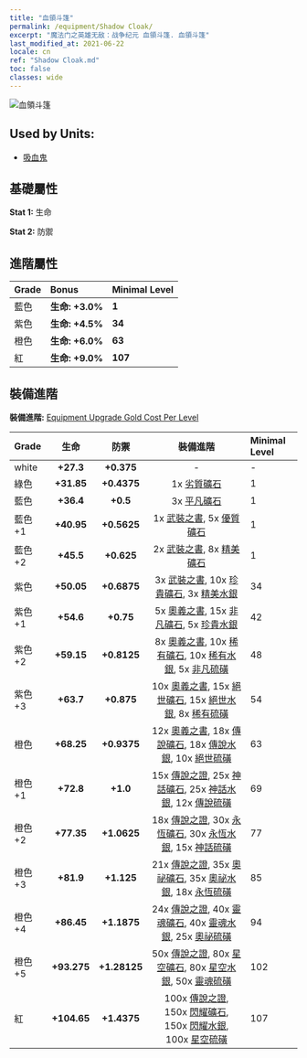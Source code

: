 ```yaml
---
title: "血領斗篷"
permalink: /equipment/Shadow Cloak/
excerpt: "魔法门之英雄无敌：战争纪元 血領斗篷. 血領斗篷"
last_modified_at: 2021-06-22
locale: cn
ref: "Shadow Cloak.md"
toc: false
classes: wide
---
```


  ![血領斗篷](/images/e/e_3044.png)

## Used by Units:

* [吸血鬼](/cn/units/Vampire/) 


## 基礎屬性
 **Stat 1:** 生命

 **Stat 2:** 防禦

## 進階屬性

  |     Grade    |   Bonus | Minimal Level | 
  |:-------------|:--------|:--------------| 
  | 藍色 | **生命: +3.0%** | **1** | 
  | 紫色 | **生命: +4.5%** | **34** | 
  | 橙色 | **生命: +6.0%** | **63** | 
  | 紅 | **生命: +9.0%** | **107** | 


## 裝備進階
 **裝備進階:** [Equipment Upgrade Gold Cost Per Level](/equipment/EquipmentUpgradeCostPerLevel/) 

  |          Grade      | 生命 | 防禦 | 裝備進階 | Minimal Level |
  |:--------------------|:---------:|:---------:|:----------------:|:--------------|
  | white | **+27.3** | **+0.375** | - | - |
  | 綠色 | **+31.85** | **+0.4375** | 1x [劣質礦石](/cn/Items/mat_1/) | 1 |
  | 藍色 | **+36.4** | **+0.5** | 3x [平凡礦石](/cn/Items/mat_6/) | 1 |
  | 藍色 +1 | **+40.95** | **+0.5625** | 1x [武裝之書](/cn/Items/mat_18/), 5x [優質礦石](/cn/Items/mat_12/) | 1 |
  | 藍色 +2 | **+45.5** | **+0.625** | 2x [武裝之書](/cn/Items/mat_25/), 8x [精美礦石](/cn/Items/mat_19/) | 1 |
  | 紫色 | **+50.05** | **+0.6875** | 3x [武裝之書](/cn/Items/mat_32/), 10x [珍貴礦石](/cn/Items/mat_26/), 3x [精美水銀](/cn/Items/mat_21/) | 34 |
  | 紫色 +1 | **+54.6** | **+0.75** | 5x [奧義之書](/cn/Items/mat_39/), 15x [非凡礦石](/cn/Items/mat_33/), 5x [珍貴水銀](/cn/Items/mat_28/) | 42 |
  | 紫色 +2 | **+59.15** | **+0.8125** | 8x [奧義之書](/cn/Items/mat_46/), 10x [稀有礦石](/cn/Items/mat_40/), 10x [稀有水銀](/cn/Items/mat_42/), 5x [非凡硫磺](/cn/Items/mat_36/) | 48 |
  | 紫色 +3 | **+63.7** | **+0.875** | 10x [奧義之書](/cn/Items/mat_53/), 15x [絕世礦石](/cn/Items/mat_47/), 15x [絕世水銀](/cn/Items/mat_49/), 8x [稀有硫磺](/cn/Items/mat_43/) | 54 |
  | 橙色 | **+68.25** | **+0.9375** | 12x [奧義之書](/cn/Items/mat_60/), 18x [傳說礦石](/cn/Items/mat_54/), 18x [傳說水銀](/cn/Items/mat_56/), 10x [絕世硫磺](/cn/Items/mat_50/) | 63 |
  | 橙色 +1 | **+72.8** | **+1.0** | 15x [傳說之證](/cn/Items/mat_67/), 25x [神話礦石](/cn/Items/mat_61/), 25x [神話水銀](/cn/Items/mat_63/), 12x [傳說硫磺](/cn/Items/mat_57/) | 69 |
  | 橙色 +2 | **+77.35** | **+1.0625** | 18x [傳說之證](/cn/Items/mat_74/), 30x [永恆礦石](/cn/Items/mat_68/), 30x [永恆水銀](/cn/Items/mat_70/), 15x [神話硫磺](/cn/Items/mat_64/) | 77 |
  | 橙色 +3 | **+81.9** | **+1.125** | 21x [傳說之證](/cn/Items/mat_81/), 35x [奧祕礦石](/cn/Items/mat_75/), 35x [奧祕水銀](/cn/Items/mat_77/), 18x [永恆硫磺](/cn/Items/mat_71/) | 85 |
  | 橙色 +4 | **+86.45** | **+1.1875** | 24x [傳說之證](/cn/Items/mat_88/), 40x [靈魂礦石](/cn/Items/mat_82/), 40x [靈魂水銀](/cn/Items/mat_84/), 25x [奧祕硫磺](/cn/Items/mat_78/) | 94 |
  | 橙色 +5 | **+93.275** | **+1.28125** | 50x [傳說之證](/cn/Items/mat_95/), 80x [星空礦石](/cn/Items/mat_89/), 80x [星空水銀](/cn/Items/mat_91/), 50x [靈魂硫磺](/cn/Items/mat_85/) | 102 |
  | 紅 | **+104.65** | **+1.4375** | 100x [傳說之證](/cn/Items/mat_102/), 150x [閃耀礦石](/cn/Items/mat_96/), 150x [閃耀水銀](/cn/Items/mat_98/), 100x [星空硫磺](/cn/Items/mat_92/) | 107 |

